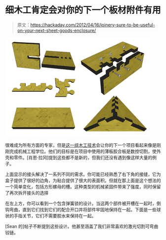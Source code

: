 # 细木工肯定会对你的下一个板材附件有用

> 原文：<https://hackaday.com/2012/04/16/joinery-sure-to-be-useful-on-your-next-sheet-goods-enclosure/>

![](img/7efa74b9f334c600e7de79d0bb20b3c0.png "cnc-panel-joinery-grab-bag")

很难成为所有方面的专家，但是[这一组木工技术](http://blog.makezine.com/2012/04/13/cnc-panel-joinery-notebook/)会让你的下一个项目看起来像是刚刚完成机械工程学位。他们的目标是在项目中使用的薄板胶合板是数控切割，使外壳和零件。[肖恩·拉冈]提到这些都不是新的，但我们还没有遇到像这样大量的例子。

上面显示的接头解决了一系列不同的需求。你可能已经熟悉了右下角的接缝，它为盒子提供了很好的边角，为粘合提供了很大的表面积。但就在那上面是这个想法的一个简单变化，包括方形螺母的槽。这种类型的机械紧固件带来了强度，同时保留了再次拆开接头的选择

在左上方，你可以看到一个包含弹簧锁的设计。当这两个部件被开槽在一起时，倒钩弯曲，直到它们找到它们的配合开口并将部件牢固地保持在一起。下面是一些球状的手指关节，它们不需要胶水来保持在一起。

[Sean 的]帖子不断提到这些设计。他甚至涵盖了我们非常喜欢的激光切割可弯曲铰链。